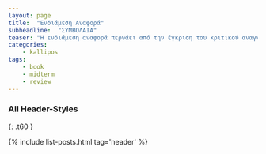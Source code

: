 ```yaml
---
layout: page
title:  "Ενδιάμεση Αναφορά"
subheadline:  "ΣΥΜΒΟΛΑΙΑ"
teaser: "Η ενδιάμεση αναφορά περνάει από την έγκριση του κριτικού αναγνώστη καθώς και της Δράσης Κάλλιπος"
categories:
    - kallipos
tags:
    - book
    - midterm
    - review
---
```





### All Header-Styles
{: .t60 }

{% include list-posts.html tag='header' %}
